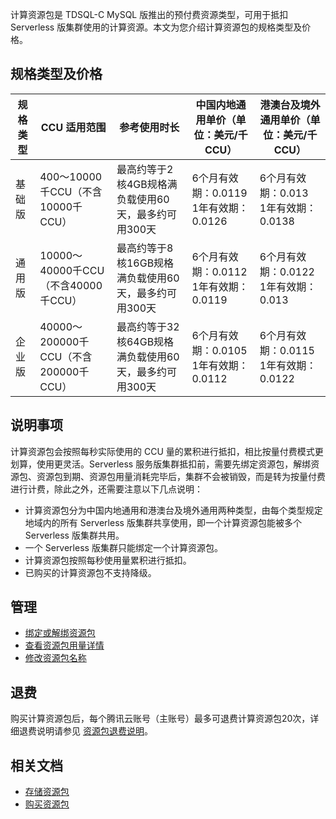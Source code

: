 ﻿计算资源包是 TDSQL-C MySQL 版推出的预付费资源类型，可用于抵扣 Serverless 版集群使用的计算资源。本文为您介绍计算资源包的规格类型及价格。
## 规格类型及价格
|规格类型|CCU 适用范围|参考使用时长|中国内地通用单价（单位：美元/千CCU）|港澳台及境外通用单价（单位：美元/千CCU）|
| ---- | ---- |---|---|---|
| 基础版|400～10000千CCU（不含10000千CCU）| 最高约等于2核4GB规格满负载使用60天，最多约可用300天 | 6个月有效期：0.0119<br>1年有效期：0.0126  | 6个月有效期：0.013<br>1年有效期：0.0138  | 
| 通用版 |10000～40000千CCU（不含40000千CCU）|最高约等于8核16GB规格满负载使用60天，最多约可用300天|6个月有效期：0.0112<br>1年有效期：0.0119 | 6个月有效期：0.0122<br>1年有效期：0.013 | 
| 企业版 | 40000～200000千CCU（不含200000千CCU）| 最高约等于32核64GB规格满负载使用60天，最多约可用300天 |6个月有效期：0.0105<br>1年有效期：0.0112 | 6个月有效期：0.0115<br>1年有效期：0.0122 |

## 说明事项
计算资源包会按照每秒实际使用的 CCU 量的累积进行抵扣，相比按量付费模式更划算，使用更灵活。Serverless 服务版集群抵扣前，需要先绑定资源包，解绑资源包、资源包到期、资源包用量消耗完毕后，集群不会被销毁，而是转为按量付费进行计费，除此之外，还需要注意以下几点说明：
- 计算资源包分为中国内地通用和港澳台及境外通用两种类型，由每个类型规定地域内的所有 Serverless 版集群共享使用，即一个计算资源包能被多个 Serverless 版集群共用。
- 一个 Serverless 版集群只能绑定一个计算资源包。
- 计算资源包按照每秒使用量累积进行抵扣。
- 已购买的计算资源包不支持降级。

## 管理
- [绑定或解绑资源包](https://cloud.tencent.com/document/product/1003/92592)
- [查看资源包用量详情](https://cloud.tencent.com/document/product/1003/92593)
- [修改资源包名称](https://cloud.tencent.com/document/product/1003/92594)

## 退费
购买计算资源包后，每个腾讯云账号（主账号）最多可退费计算资源包20次，详细退费说明请参见 [资源包退费说明](https://cloud.tencent.com/document/product/1003/92595)。

## 相关文档
- [存储资源包](https://cloud.tencent.com/document/product/1003/92590)
- [购买资源包](https://cloud.tencent.com/document/product/1003/92591)

